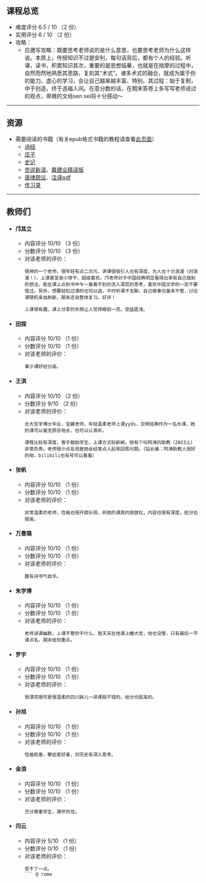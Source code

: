 ## 课程总览
- 难度评分 6.5 / 10 （2 份）
- 实用评分 6 / 10 （2 份） 
- 攻略：
    - 应邀写攻略：既要思考老师说的是什么意思，也要思考老师为什么这样说。本质上，传授知识不过是安利，每句话背后，都有个人的经验。听课，读书，积累知识其次，重要的是思想临摹，也就是在揣摩的过程中，自然而然地熟悉其思路，复刻其“术式”。诸多术式的融合，就成为属于你的能力。虚心的学习，会让自己越来越丰富、特别。其过程：始于复制，中于创造，终于造福人间。在意分数的话，在期末答卷上多写写老师说过的观点，卑微的文经sen sei将十分感动～

---

## 资源
- 需要阅读的书籍（有关epub格式书籍的教程请查看[此页面](/CQU-openlib/技巧/关于epub文件.md)）  
    - [诗经](https://file.uhsea.com/2403/c694a5eb8ff71df33b260b2ac028814fQV.epub)  
    - [庄子](https://file.uhsea.com/2403/9c478b65cddafa9c616e6f8ced9cfd57EX.epub)  
    - [史记](https://file.uhsea.com/2403/f7c51db046e27cf9028168862f1415373C.epub)  
    - [世说新语](https://file.uhsea.com/2403/0ae07df62b77f64e6d75eed5cb9bc5edEE.epub)、[戴建业精读版](https://file.uhsea.com/2403/7b6bcfb9aa2c1c56cfbb1f3637f73bf6Q5.epub)  
    - [唐律疏议](https://file.uhsea.com/2403/36676cefaa89f2cbf62ebe3fde0b75c1JK.epub)、[注译pdf](https://file.uhsea.com/2403/c3e8fa0ccfc396e636c23c1e37aea782F4.pdf)  
    - [传习录](https://file.uhsea.com/2403/ea069d5861904af991266df0843f091914.epub) 

---

## 教师们  
- #### 邝其立  
    - 内容评分 10/10 （3 份）  
    - 分数评分 10/10 （3 份）  
    - 对该老师的评价：  
        ```
        很神的一个老师，很年轻有点二次元，讲课很吸引人也有深度，为人也十分浪漫（对浪漫！），上课甚至发小饼干，超级喜欢。邝老师对于中国经典明显看得出来有自己独到的想法，能在课上点到书中乍一看看不到的流入深层的思考，喜欢中国文学的一定不要错过。另外，想要轻松过课的也可以选，平时听课不无聊，自己做事也基本不管，讨论课随机亲自刷新，期末还会整体复习。好评！
        ```  
        ```
        上课很有趣，课上分享的东西让人觉得眼前一亮，受益匪浅。
        ```  
- #### 田探  
    - 内容评分 10/10 （1 份）  
    - 分数评分 10/10 （1 份）  
    - 对该老师的评价：  
        ```  
        事少课好给分高。
        ```  
- #### 王淇  
    - 内容评分 10/10 （2 份）  
    - 分数评分 9/10 （2 份）  
    - 对该老师的评价：  
        ```  
        北大哲学博士毕业，宝藏老师，年轻温柔老师上课yyds，文明经典作为一名水课，她的课可以毫无顾忌地水，也可以认真听。
        ```  
        ```
        课程比较有深度，善于鼓励学生，上课方式较新颖。她有个叫阿沸的助教（2023上）非常负责。老师很少点名但是她会经常点人起来回答问题。（站长编：阿沸助教人很好的呦，bilibili也有号可以看看）
        ```  
- #### 张帆  
    - 内容评分 10/10 （1 份）  
    - 分数评分 10/10 （1 份）  
    - 对该老师的评价：  
        ```  
        非常温柔的老师，性格也很开朗乐观，听她的课真的很放松，内容也很有深度，给分也很高。
        ```  
- #### 万曼璐  
    - 内容评分 10/10 （1 份）  
    - 分数评分 10/10 （1 份）  
    - 对该老师的评价：  
        ```  
        腹有诗书气自华。
        ```  
- #### 朱学博  
    - 内容评分 10/10 （1 份）  
    - 分数评分 10/10 （1 份）  
    - 对该老师的评价：  
        ```  
        老师讲课幽默，上课不管你干什么，我天天在他课上睡大觉，他也没管，只有最后一节课点名，期末给划重点。
        ```  
- #### 罗宇  
    - 内容评分 10/10 （1 份）  
    - 分数评分 10/10 （1 份）  
    - 对该老师的评价：  
        ```  
        很漂亮很可爱很温柔的四川妹儿～讲课挺不错的，给分也挺高的。
        ```  
- #### 孙旭  
    - 内容评分 10/10 （1 份）  
    - 分数评分 10/10 （1 份）  
    - 对该老师的评价：  
        ```  
        性格和善，攀岩爱好者，对历史有深入思考。
        ```  
- #### 金浪  
    - 内容评分 10/10 （1 份）  
    - 分数评分 10/10 （1 份）  
    - 对该老师的评价：  
        ```  
        充分尊重学生，满怀热忱。
        ```  
- #### 闫云  
    - 内容评分 5/10 （1 份）  
    - 分数评分 0/10 （1 份）  
    - 对该老师的评价：  
        ```  
        受不了一点。
        ``` @ romo  